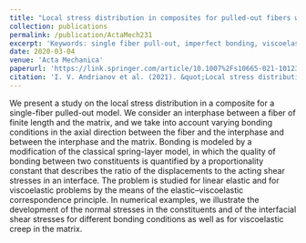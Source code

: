 ```yaml
---
title: "Local stress distribution in composites for pulled-out fibers with axially varying bonding"
collection: publications
permalink: /publication/ActaMech231
excerpt: 'Keywords: single fiber pull-out, imperfect bonding, viscoelasticity'
date: 2020-03-04
venue: 'Acta Mechanica'
paperurl: 'https://link.springer.com/article/10.1007%2Fs10665-021-10123-5'
citation: 'I. V. Andrianov et al. (2021). &quot;Local stress distribution in composites for pulled-out fibers with axially varying bonding.&quot; <i>Acta Mech.</i>. 231: 2065-2083.'
---
```

We present a study on the local stress distribution in a composite for a single-fiber pulled-out model. We consider an interphase between a fiber of finite length and the matrix, and we take into account varying bonding conditions in the axial direction between the fiber and the interphase and between the interphase and the matrix. Bonding is modeled by a modification of the classical spring-layer model, in which the quality of bonding between two constituents is quantified by a proportionality constant that describes the ratio of the displacements to the acting shear stresses in an interface. The problem is studied for linear elastic and for viscoelastic problems by the means of the elastic–viscoelastic correspondence principle. In numerical examples, we illustrate the development of the normal stresses in the constituents and of the interfacial shear stresses for different bonding conditions as well as for viscoelastic creep in the matrix.
